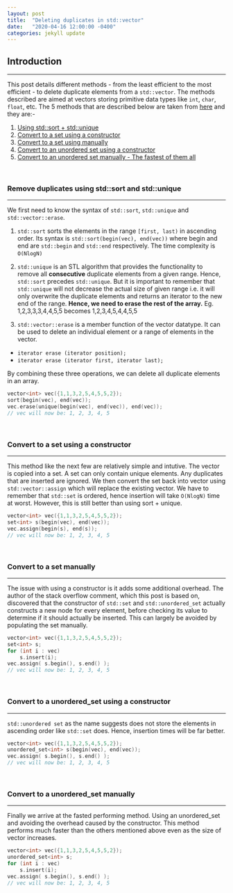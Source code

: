 ```yaml
---
layout: post
title:  "Deleting duplicates in std::vector"
date:   "2020-04-16 12:00:00 -0400"
categories: jekyll update
---
```

## Introduction
-------
This post details different methods - from the least efficient to the most efficient - to delete duplicate elements from a `std::vector`. The methods described are aimed at vectors storing primitive data types like `int`, `char`, `float`, etc. The 5 methods that are described below are taken from [here](https://stackoverflow.com/questions/1041620/whats-the-most-efficient-way-to-erase-duplicates-and-sort-a-vector) and they are:-
1. [Using std::sort + std::unique](#sort_unique)
2. [Convert to a set using a constructor](#ordered_constructor)
3. [Convert to a set using manually](#ordered_manual)
4. [Convert to an unordered set using a constructor](#unordered_constructor)
5. [Convert to an unordered set manually - The fastest of them all](#unordered_manual)

&nbsp;

### <a name="sort_unique"></a>Remove duplicates using std::sort and std::unique
-------
We first need to know the syntax of `std::sort`, `std::unique` and `std::vector::erase`.
1. `std::sort` sorts the elements in the range `[first, last)` in ascending order. Its syntax is `std::sort(begin(vec), end(vec))` where begin and end are `std::begin` and `std::end` respectively. The time complexity is `O(NlogN)`
&nbsp;

2. `std::unique` is an STL algorithm that provides the functionality to remove all **consecutive** duplicate elements from a given range. Hence, `std::sort` precedes `std::unique`. But it is important to remember that `std::unique` will not decrease the actual size of given range i.e. it will only overwrite the duplicate elements and returns an iterator to the new end of the range. **Hence, we need to erase the rest of the array.**
    Eg. 1,2,3,3,3,4,4,5,5 becomes 1,2,3,4,5,4,4,5,5
&nbsp;

3.  `std::vector::erase` is a member function of the vector datatype. It can be used to delete an individual element or a range of elements in the vector. 
+ `iterator erase (iterator position);`
+ `iterator erase (iterator first, iterator last);`

By combining these three operations, we can delete all duplicate elements in an array.

```cpp
vector<int> vec({1,1,3,2,5,4,5,5,2});
sort(begin(vec), end(vec));
vec.erase(unique(begin(vec), end(vec)), end(vec));
// vec will now be: 1, 2, 3, 4, 5
```

&nbsp;

### <a name="ordered_constructor"></a>Convert to a set using a constructor
-------
This method like the next few are relatively simple and intutive. The vector is copied into a set. A set can only contain unique elements. Any duplicates that are inserted are ignored. We then convert the set back into vector using `std::vector::assign` which will replace the existing vector. We have to remember that `std::set` is ordered, hence insertion will take `O(NlogN)` time at worst. However, this is still better than using sort + unique.

```cpp
vector<int> vec({1,1,3,2,5,4,5,5,2});
set<int> s(begin(vec), end(vec));
vec.assign(begin(s), end(s));
// vec will now be: 1, 2, 3, 4, 5
```

&nbsp;

### <a name="ordered_manual"></a>Convert to a set manually
-------
The issue with using a constructor is it adds some additional overhead. The author of the stack overflow comment, which this post is based on, discovered that the constructor of `std::set` and `std::unordered_set` actually constructs a new node for every element, before checking its value to determine if it should actually be inserted. This can largely be avoided by populating the set manually.

```cpp
vector<int> vec({1,1,3,2,5,4,5,5,2});
set<int> s;
for (int i : vec)
    s.insert(i);
vec.assign( s.begin(), s.end() );
// vec will now be: 1, 2, 3, 4, 5
```

&nbsp;

### <a name="unordered_constructor"></a>Convert to a unordered_set using a constructor
-------
`std::unordered set` as the name suggests does not store the elements in ascending order like `std::set` does. Hence, insertion times will be far better.

```cpp
vector<int> vec({1,1,3,2,5,4,5,5,2});
unordered_set<int> s(begin(vec), end(vec));
vec.assign( s.begin(), s.end() );
// vec will now be: 1, 2, 3, 4, 5
```

&nbsp;

### <a name="unordered_manual"></a>Convert to a unordered_set manually
-------
Finally we arrive at the fasted performing method. Using an unordered_set and avoiding the overhead caused by the constructor. This method performs much faster than the others mentioned above even as the size of vector increases.

```cpp
vector<int> vec({1,1,3,2,5,4,5,5,2});
unordered_set<int> s;
for (int i : vec)
    s.insert(i);
vec.assign( s.begin(), s.end() );
// vec will now be: 1, 2, 3, 4, 5
```
&nbsp;
